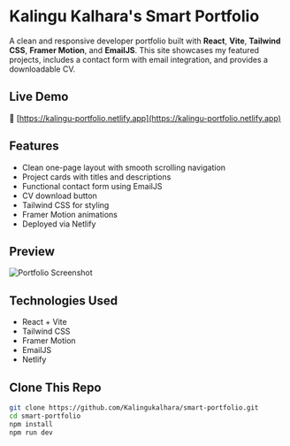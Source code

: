 #  Kalingu Kalhara's Smart Portfolio

A clean and responsive developer portfolio built with **React**, **Vite**, **Tailwind CSS**, **Framer Motion**, and **EmailJS**. This site showcases my featured projects, includes a contact form with email integration, and provides a downloadable CV.

##  Live Demo

🔗 [https://kalingu-portfolio.netlify.app](https://kalingu-portfolio.netlify.app)

##  Features

-  Clean one-page layout with smooth scrolling navigation
-  Project cards with titles and descriptions
-  Functional contact form using EmailJS
-  CV download button
-  Tailwind CSS for styling
-  Framer Motion animations
-  Deployed via Netlify

##  Preview

![Portfolio Screenshot](https://via.placeholder.com/800x400?text=Add+Screenshot+Here)

##  Technologies Used

- React + Vite
- Tailwind CSS
- Framer Motion
- EmailJS
- Netlify

##  Clone This Repo

```bash
git clone https://github.com/Kalingukalhara/smart-portfolio.git
cd smart-portfolio
npm install
npm run dev
